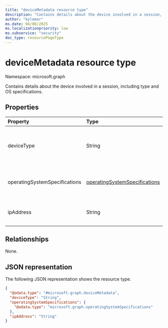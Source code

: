 ```yaml
---
title: "deviceMetadata resource type"
description: "Contains details about the device involved in a session, including type and OS specifications."
author: "kylemar"
ms.date: 04/08/2025
ms.localizationpriority: low
ms.subservice: "security"
doc_type: resourcePageType
---
```


# deviceMetadata resource type

Namespace: microsoft.graph

Contains details about the device involved in a session, including type and OS specifications.

## Properties

| Property                    | Type                                                                                                               | Description                                       |
| :-------------------------- | :----------------------------------------------------------------------------------------------------------------- | :------------------------------------------------ |
| deviceType                  | String                                                                                                             | Optional. The general type of the device (for example, "Managed", "Unmanaged"). |
| operatingSystemSpecifications | [operatingSystemSpecifications](../resources/operatingsystemspecifications.md)                                   | Details about the operating system platform and version. |
| ipAddress                   | String                                                                                                             | The Internet Protocol (IP) address of the device. |

## Relationships

None.

## JSON representation

The following JSON representation shows the resource type.
<!-- {
  "blockType": "resource",
  "@odata.type": "microsoft.graph.deviceMetadata",
  "openType": false
}-->
``` json
{
  "@odata.type": "#microsoft.graph.deviceMetadata",
  "deviceType": "String",
  "operatingSystemSpecifications": {
    "@odata.type": "microsoft.graph.operatingSystemSpecifications"
  },
  "ipAddress": "String"
}
```
